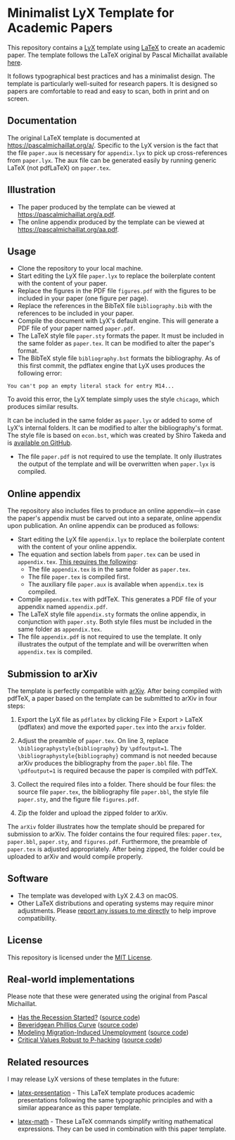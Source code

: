 # Minimalist LyX Template for Academic Papers

This repository contains a [LyX](https://www.lyx.org) template using [LaTeX](https://github.com/latex3/latex2e) to create an academic paper. The template follows the LaTeX original by Pascal Michaillat available [here](https://github.com/pmichaillat/latex-paper).

It follows typographical best practices and has a minimalist design. The template is particularly well-suited for research papers. It is designed so papers are comfortable to read and easy to scan, both in print and on screen. 

## Documentation

The original LaTeX template is documented at https://pascalmichaillat.org/a/. Specific to the LyX version is the fact that the file `paper.aux` is necessary for `appendix.lyx` to pick up cross-references from `paper.lyx`. The aux file can be generated easily by running generic LaTeX (not pdfLaTeX) on `paper.tex`.

## Illustration

+ The paper produced by the template can be viewed at https://pascalmichaillat.org/a.pdf.
+ The online appendix produced by the template can be viewed at https://pascalmichaillat.org/aa.pdf.

## Usage

+ Clone the repository to your local machine.
+ Start editing the LyX file `paper.lyx` to replace the boilerplate content with the content of your paper. 
+ Replace the figures in the PDF file `figures.pdf` with the figures to be included in your paper (one figure per page).
+ Replace the references in the BibTeX file `bibliography.bib` with the references to be included in your paper.
+ Compile the document with LyX's default engine. This will generate a PDF file of your paper named `paper.pdf`.
+ The LaTeX style file `paper.sty` formats the paper. It must be included in the same folder as `paper.tex`. It can be modified to alter the paper's format.
+ The BibTeX style file `bibliography.bst` formats the bibliography. As of this first commit, the pdflatex engine that LyX uses produces the following error: 

`You can't pop an empty literal stack for entry M14...`

To avoid this error, the LyX template simply uses the style `chicago`, which produces similar results. 

It can be included in the same folder as `paper.lyx` or added to some of LyX's internal folders. It can be modified to alter the bibliography's format. The style file is based on `econ.bst`, which was created by Shiro Takeda and is [available on GitHub](https://github.com/ShiroTakeda/econ-bst).

+ The file `paper.pdf` is not required to use the template. It only illustrates the output of the template and will be overwritten when `paper.lyx` is compiled.

## Online appendix

The repository also includes files to produce an online appendix—in case the paper's appendix must be carved out into a separate, online appendix upon publication. An online appendix can be produced as follows:

+ Start editing the LyX file `appendix.lyx` to replace the boilerplate content with the content of your online appendix. 
+ The equation and section labels from `paper.tex` can be used in `appendix.tex`. [This requires the following](https://www.ctan.org/pkg/xr):
	+ The file `appendix.tex` is in the same folder as `paper.tex`.
	+ The file `paper.tex` is compiled first.
	+ The auxiliary file `paper.aux` is available when `appendix.tex` is compiled.
+ Compile `appendix.tex` with pdfTeX. This generates a PDF file of your appendix named `appendix.pdf`.
+ The LaTeX style file `appendix.sty` formats the online appendix, in conjunction with `paper.sty`. Both style files must be included in the same folder as `appendix.tex`.
+ The file `appendix.pdf` is not required to use the template. It only illustrates the output of the template and will be overwritten when `appendix.tex` is compiled.

## Submission to arXiv

The template is perfectly compatible with [arXiv](https://arxiv.org/). After being compiled with pdfTeX, a paper based on the template can be submitted to arXiv in four steps:

1. Export the LyX file as `pdflatex` by clicking File > Export > LaTeX (pdflatex) and move the exported `paper.tex` into the `arxiv` folder.

2. Adjust the preamble of `paper.tex`. On line 3, replace `\bibliographystyle{bibliography}` by `\pdfoutput=1`. The `\bibliographystyle{bibliography}` command is not needed because arXiv produces the bibliography from the `paper.bbl` file. The `\pdfoutput=1` is required because the paper is compiled with pdfTeX.
2. Collect the required files into a folder. There should be four files: the source file `paper.tex`, the bibliography file `paper.bbl`, the style file `paper.sty`, and the figure file `figures.pdf`. 
3. Zip the folder and upload the zipped folder to arXiv.

The `arXiv` folder illustrates how the template should be prepared for submission to arXiv. The folder contains the four required files: `paper.tex`, `paper.bbl`, `paper.sty`, and `figures.pdf`. Furthermore, the preamble of `paper.tex` is adjusted appropriately. After being zipped, the folder could be uploaded to arXiv and would compile properly.

## Software

+ The template was developed with LyX 2.4.3 on macOS. 
+ Other LaTeX distributions and operating systems may require minor adjustments. Please [report any issues to me directly](mailto:jrs89@cam.ac.uk) to help improve compatibility.

## License

This repository is licensed under the [MIT License](LICENSE.md).

## Real-world implementations

Please note that these were generated using the original from Pascal Michaillat.

+ [Has the Recession Started?](https://arxiv.org/pdf/2408.05856v2.pdf) ([source code](https://arxiv.org/src/2408.05856v2))
+ [Beveridgean Phillips Curve](https://arxiv.org/pdf/2401.12475v2.pdf) ([source code](https://arxiv.org/src/2401.12475v2))
+ [Modeling Migration-Induced Unemployment](https://arxiv.org/pdf/2303.13319v4.pdf) ([source code](https://arxiv.org/src/2303.13319v4))
+ [Critical Values Robust to P-hacking](https://arxiv.org/pdf/2005.04141v7.pdf) ([source code](https://arxiv.org/src/2005.04141v7))

## Related resources

I may release LyX versions of these templates in the future: 

+ [latex-presentation](https://github.com/pmichaillat/latex-presentation) - This LaTeX template produces academic presentations following the same typographic principles and with a similar appearance as this paper template.

+ [latex-math](https://github.com/pmichaillat/latex-math) - These LaTeX commands simplify writing mathematical expressions. They can be used in combination with this paper template.
